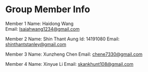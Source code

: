# Group Member Info

Member 1
Name: Haidong Wang  
Email: Isaiahwang1234@gmail.com

Member 2
Name: Shin Thant Aung 
Id: 14191080
Email: shinthantstanley@gmail.com

Member 3
Name: Xunzheng Chen 
Email: chene7330@gmail.com

Member 4
Name: Xinyue Li 
Email: skankhunt108@gmail.com
